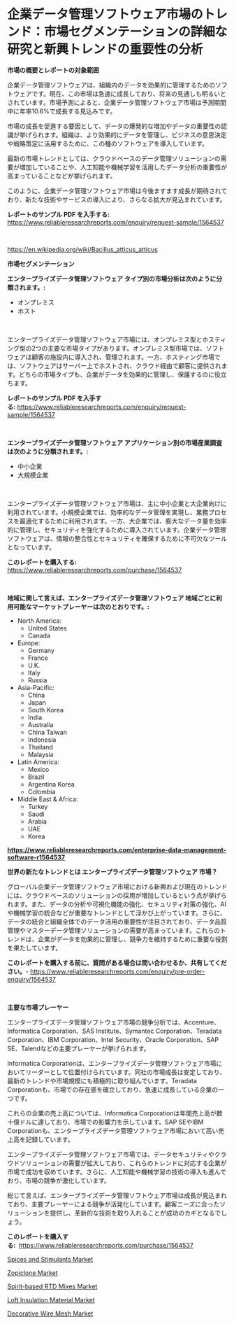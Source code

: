 <p><h1>企業データ管理ソフトウェア市場のトレンド：市場セグメンテーションの詳細な研究と新興トレンドの重要性の分析</h1></p><p><strong>市場の概要とレポートの対象範囲</strong></p>
<p><p>企業データ管理ソフトウェアは、組織内のデータを効果的に管理するためのソフトウェアです。現在、この市場は急速に成長しており、将来の見通しも明るいとされています。市場予測によると、企業データ管理ソフトウェア市場は予測期間中に年率10.6%で成長する見込みです。</p><p>市場の成長を促進する要因として、データの爆発的な増加やデータの重要性の認識が挙げられます。組織は、より効果的にデータを管理し、ビジネスの意思決定や戦略策定に活用するために、この種のソフトウェアを導入しています。</p><p>最新の市場トレンドとしては、クラウドベースのデータ管理ソリューションの需要が増加していることや、人工知能や機械学習を活用したデータ分析の重要性が高まっていることなどが挙げられます。</p><p>このように、企業データ管理ソフトウェア市場は今後ますます成長が期待されており、新たな技術やサービスの導入により、さらなる拡大が見込まれています。</p></p>
<p><strong>レポートのサンプル PDF を入手する:</strong> <a href="https://www.reliableresearchreports.com/enquiry/request-sample/1564537">https://www.reliableresearchreports.com/enquiry/request-sample/1564537</a></p>
<p>&nbsp;</p>
<p><a href="https://en.wikipedia.org/wiki/Bacillus_atticus_atticus">https://en.wikipedia.org/wiki/Bacillus_atticus_atticus</a></p>
<p><strong>市場セグメンテーション</strong></p>
<p><strong>エンタープライズデータ管理ソフトウェア タイプ別の市場分析は次のように分類されます。:</strong></p>
<p><ul><li>オンプレミス</li><li>ホスト</li></ul></p>
<p>&nbsp;</p>
<p><p>エンタープライズデータ管理ソフトウェア市場には、オンプレミス型とホスティング型の2つの主要な市場タイプがあります。オンプレミス型市場では、ソフトウェアは顧客の施設内に導入され、管理されます。一方、ホスティング市場では、ソフトウェアはサーバー上でホストされ、クラウド経由で顧客に提供されます。どちらの市場タイプも、企業がデータを効果的に管理し、保護するのに役立ちます。</p></p>
<p><strong>レポートのサンプル PDF を入手する:</strong>&nbsp;<a href="https://www.reliableresearchreports.com/enquiry/request-sample/1564537">https://www.reliableresearchreports.com/enquiry/request-sample/1564537</a></p>
<p>&nbsp;</p>
<p><strong> エンタープライズデータ管理ソフトウェア アプリケーション別の市場産業調査は次のように分類されます。:</strong></p>
<p><ul><li>中小企業</li><li>大規模企業</li></ul></p>
<p>&nbsp;</p>
<p><p>エンタープライズデータ管理ソフトウェア市場は、主に中小企業と大企業向けに利用されています。小規模企業では、効率的なデータ管理を実現し、業務プロセスを最適化するために利用されます。一方、大企業では、膨大なデータ量を効率的に管理し、セキュリティを強化するために導入されています。企業データ管理ソフトウェアは、情報の整合性とセキュリティを確保するために不可欠なツールとなっています。</p></p>
<p><strong>このレポートを購入する:</strong>&nbsp; <a href="https://www.reliableresearchreports.com/purchase/1564537">https://www.reliableresearchreports.com/purchase/1564537</a></p>
<p>&nbsp;</p>
<p><strong>地域に関して言えば、エンタープライズデータ管理ソフトウェア 地域ごとに利用可能なマーケットプレーヤーは次のとおりです。:</strong></p>
<p><ul>
    <li>
        North America:
        <ul>
            <li>United States</li>
            <li>Canada</li>
        </ul>
    </li>
    <li>
        Europe:
        <ul>
            <li>Germany</li>
            <li>France</li>
            <li>U.K.</li>
            <li>Italy</li>
            <li>Russia</li>
        </ul>
    </li>
    <li>
        Asia-Pacific:
        <ul>
            <li>China</li>
            <li>Japan</li>
            <li>South Korea</li>
            <li>India</li>
            <li>Australia</li>
            <li>China Taiwan</li>
            <li>Indonesia</li>
            <li>Thailand</li>
            <li>Malaysia</li>
        </ul>
    </li>
    <li>
        Latin America:
        <ul>
            <li>Mexico</li>
            <li>Brazil</li>
            <li>Argentina Korea</li>
            <li>Colombia</li>
        </ul>
    </li>
    <li>
        Middle East & Africa:
        <ul>
            <li>Turkey</li>
            <li>Saudi</li>
            <li>Arabia</li>
            <li>UAE</li>
            <li>Korea</li>
        </ul>
    </li>
    </ul></p>
<p><strong><a href="https://www.reliableresearchreports.com/enterprise-data-management-software-r1564537">https://www.reliableresearchreports.com/enterprise-data-management-software-r1564537</a></strong>&nbsp;</p>
<p><strong>世界の新たなトレンドとは エンタープライズデータ管理ソフトウェア 市場？</strong></p>
<p><p>グローバル企業データ管理ソフトウェア市場における新興および現在のトレンドには、クラウドベースのソリューションの採用が増加しているという点が挙げられます。また、データの分析や可視化機能の強化、セキュリティ対策の強化、AIや機械学習の統合などが重要なトレンドとして浮かび上がっています。さらに、データの統合と組織全体でのデータ活用の重要性が注目されており、データ品質管理やマスターデータ管理ソリューションの需要が高まっています。これらのトレンドは、企業がデータを効果的に管理し、競争力を維持するために重要な役割を果たしています。</p></p>
<p><strong>このレポートを購入する前に、質問がある場合は問い合わせるか、共有してください。</strong>- <a href="https://www.reliableresearchreports.com/enquiry/pre-order-enquiry/1564537">https://www.reliableresearchreports.com/enquiry/pre-order-enquiry/1564537</a></p>
<p>&nbsp;</p>
<p><strong>主要な市場プレーヤー</strong></p>
<p><p>エンタープライズデータ管理ソフトウェア市場の競争分析では、Accenture、Informatica Corporation、SAS Institute、Symantec Corporation、Teradata Corporation、IBM Corporation、Intel Security、Oracle Corporation、SAP SE、Talendなどの主要プレーヤーが挙げられます。</p><p>Informatica Corporationは、エンタープライズデータ管理ソフトウェア市場においてリーダーとして位置付けられています。同社の市場成長は安定しており、最新のトレンドや市場規模にも積極的に取り組んでいます。Teradata Corporationも、市場での存在感を確立しており、急速に成長している企業の一つです。</p><p>これらの企業の売上高については、Informatica Corporationは年間売上高が数十億ドルに達しており、市場での影響力を示しています。SAP SEやIBM Corporationも、エンタープライズデータ管理ソフトウェア市場において高い売上高を記録しています。</p><p>エンタープライズデータ管理ソフトウェア市場では、データセキュリティやクラウドソリューションの需要が拡大しており、これらのトレンドに対応する企業が市場で成功を収めています。さらに、人工知能や機械学習の技術の導入も進んでおり、市場の競争が激化しています。</p><p>総じて言えば、エンタープライズデータ管理ソフトウェア市場は成長が見込まれており、主要プレーヤーによる競争が活発化しています。顧客ニーズに合ったソリューションを提供し、革新的な技術を取り入れることが成功のカギとなるでしょう。</p></p>
<p><strong>このレポートを購入する:</strong>&nbsp;&nbsp;<a href="https://www.reliableresearchreports.com/purchase/1564537">https://www.reliableresearchreports.com/purchase/1564537</a></p>
<p><p><a href="https://github.com/victoralsop8899/Market-Research-Report-List-1/blob/main/spices-and-stimulants-market.md">Spices and Stimulants Market</a></p><p><a href="https://issuu.com/reportprime-2/docs/zopiclone-market-size-2030.pptx">Zopiclone Market</a></p><p><a href="https://github.com/tyleolden34345/Market-Research-Report-List-1/blob/main/spirit-based-rtd-mixes-market.md">Spirit-based RTD Mixes Market</a></p><p><a href="https://medium.com/@stellasauer1918/loft-insulation-material-market-share-market-analysis-growth-trends-forecasts-for-period-from-57ea05c8f129">Loft Insulation Material Market</a></p><p><a href="https://medium.com/@electatowne2023/decorative-wire-mesh-market-share-and-new-trends-analysis-by-its-type-application-end-use-and-ec1f2b87e897">Decorative Wire Mesh Market</a></p></p>